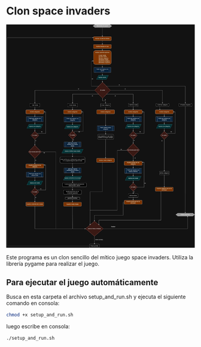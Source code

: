 # Clon space invaders

![Flujo del programa](https://raw.githubusercontent.com/Kaziuz/proyectos-python/main/6.Recetario/administrador-recetas.jpg)

Este programa es un clon sencillo del mítico juego space invaders. Utiliza la librería pygame para realizar el juego.

## Para ejecutar el juego automáticamente

Busca en esta carpeta el archivo setup_and_run.sh y ejecuta el siguiente comando en consola:

```sh
chmod +x setup_and_run.sh
```

luego escribe en consola:

```sh
./setup_and_run.sh
```